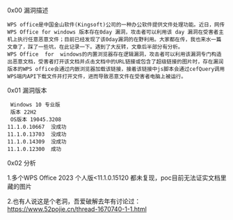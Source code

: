 0x00 漏洞描述

    WPS office是中国金山软件(Kingsoft)公司的一种办公软件提供文件处理功能。近日，网传WPS Office for windows 版本存在0day 漏洞，攻击者可以利用该 day 漏洞在受害者主机上执行任意恶意文件；目前已经发现了该0day漏洞的在野利用。大家都在传，我也来水一篇文章了，踩了一些坑，在此记录一下。遇到了大反转，文章后半部分有分析。
    WPS Office  for  windows的内置浏览器存在逻辑漏洞，攻击者可以利用该漏洞专门构造出恶意文档，受害者打开该文档并点击文档中的URL链接或包含了超级链接的图片时，存在漏润版本的WPS office会通过内嵌浏览器加载该链接，接着该链接中js脚本会通过cefQuery调用WPS端内API下载文件并打开文件，进而导致恶意文件在受害者电脑上被运行。


0x01 漏洞版本

     Windows 10 专业版
     版本 22H2
     OS版本 19045.3208
    11.1.0.10667  没成功
    11.1.0.13703  没成功
    11.1.0.14309  没成功
    11.1.0.12300  成功
0x02 分析

   1.多个WPS Office 2023 个人版<11.1.0.15120 都未复现，poc目前无法证实文档里藏的图片

   2.也有人说这是个老洞，吾爱破解去年有讨论过：https://www.52pojie.cn/thread-1670740-1-1.html
   


